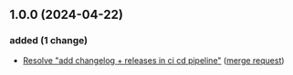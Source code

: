 ## 1.0.0 (2024-04-22)

### added (1 change)

- [Resolve "add changelog + releases in ci cd pipeline"](jupyterjsc/packages/jupyterhub-outpostspawner@f215e9c2ea33d5de5ff112e1a4b03d536b7f9ac3) ([merge request](jupyterjsc/packages/jupyterhub-outpostspawner!3))
